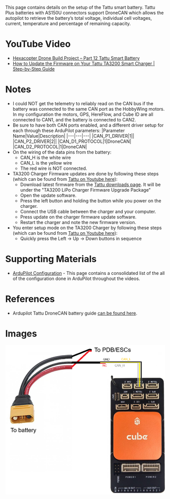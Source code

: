 This page contains details on the setup of the Tattu smart battery. Tattu Plus batteries with AS150U connectors support DroneCAN which allows the autopilot to retrieve the battery’s total voltage, individual cell voltages, current, temperature and percentage of remaining capacity.

# YouTube Video
- [Hexacopter Drone Build Project – Part 12 Tattu Smart Battery](https://youtu.be/B040AUwVVrQ)
- [How to Update the Firmware on Your Tattu TA3200 Smart Charger | Step-by-Step Guide](https://www.youtube.com/watch?v=zrvEaCpQMPI&t=32s)

# Notes
- I could NOT get the telemetry to reliably read on the CAN bus if the battery was connected to the same CAN port as the HobbyWing motors. In my configuration the motors, GPS, HereFlow, and Cube ID are all connected to CAN1, and the battery is connected to CAN2.
- Be sure to have both CAN ports enabled, and a different driver setup for each through these ArduPilot parameters:
    |Parameter Name|Value|Description|
    |---|---|---|
    |CAN_P1_DRIVER|1||
    |CAN_P2_DRIVER|2||
    |CAN_D1_PROTOCOL|1|DroneCAN|
    |CAN_D2_PROTOCOL|1|DroneCAN|
- On the wiring of the data pins from the battery:
  - CAN_H is the white wire
  - CAN_L is the yellow wire
  - The red wire is NOT connected. 
- TA3200 Charger Firmware updates are done by following these steps (which can be found from [Tattu on Youtube here](https://www.youtube.com/watch?v=PMu2slkg2XQ)):
  - Download latest firmware from the [Tattu downloads page](https://www.grepow.com/downloads.html). It will be under the "TA3200 LiPo Charger Firmware Upgrade Package"
  - Open the update software.
  - Press the left button and holding the button while you power on the charger.
  - Connect the USB cable between the charger and your computer.
  - Press update on the charger firmware update software.
  - Restart the charger and note the new firmware version.
- You enter setup mode on the TA3200 Charger by following these steps (which can be found from [Tattu on Youtube here](https://www.youtube.com/watch?v=xU64uayYcXM)):
  - Quickly press the Left -> Up -> Down buttons in sequence

# Supporting Materials
- [ArduPilot Configuration](../ArduPilot-Config/ArduPilot-Config.md) - This page contains a consolidated list of the all of the configuration done in ArduPilot throughout the videos.

# References 
- Ardupilot Tattu DroneCAN battery guide [can be found here](https://ardupilot.org/plane/docs/common-tattu-dronecan-battery.html).

# Images
![alt text](./images/tattu-can-wiring.png)